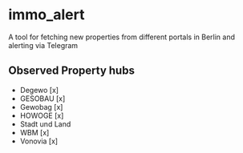 # immo_alert
A tool for fetching new properties from different portals in Berlin and alerting via Telegram 


## Observed Property hubs
- Degewo [x]
- GESOBAU [x]
- Gewobag [x]
- HOWOGE [x]
- Stadt und Land
- WBM [x]
- Vonovia [x]
